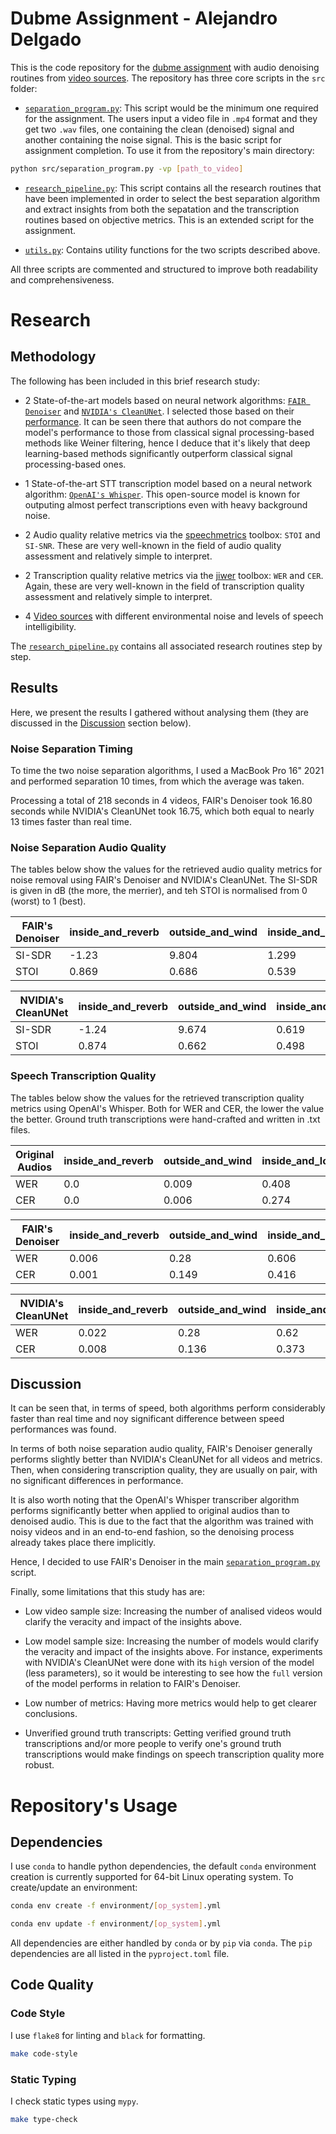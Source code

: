 # Dubme Assignment - Alejandro Delgado

This is the code repository for the [dubme assignment](Dubme_ML_engineer_-_problem_resolution_-_Alejandro_Delgado_Luezas.docx) with audio denoising routines from [video sources](data/videos/). The repository has three core scripts in the `src` folder:

- [`separation_program.py`](src/separation_program.py): This script would be the minimum one required for the assignment. The users input a video file in `.mp4` format and they get two `.wav` files, one containing the clean (denoised) signal and another containing the noise signal. This is the basic script for assignment completion. To use it from the repository's main directory:

```sh
python src/separation_program.py -vp [path_to_video]
```

- [`research_pipeline.py`](src/research_pipeline.py): This script contains all the research routines that have been implemented in order to select the best separation algorithm and extract insights from both the sepatation and the transcription routines based on objective metrics. This is an extended script for the assignment.

- [`utils.py`](src/utils.py): Contains utility functions for the two scripts described above.

All three scripts are commented and structured to improve both readability and comprehensiveness.

# Research

## Methodology

The following has been included in this brief research study:

- 2 State-of-the-art models based on neural network algorithms: [`FAIR Denoiser`](https://github.com/facebookresearch/denoiser) and [`NVIDIA's CleanUNet`](https://github.com/NVIDIA/CleanUNet). I selected those based on their [performance](https://nv-adlr.github.io/projects/cleanunet/). It can be seen there that authors do not compare the model's performance to those from classical signal processing-based methods like Weiner filtering, hence I deduce that it's likely that deep learning-based methods significantly outperform classical signal processing-based ones.

- 1 State-of-the-art STT transcription model based on a neural network algorithm: [`OpenAI's Whisper`](https://github.com/openai/whisper). This open-source model is known for outputing almost perfect transcriptions even with heavy background noise.

- 2 Audio quality relative metrics via the [speechmetrics](https://github.com/aliutkus/speechmetrics) toolbox: `STOI` and `SI-SNR`. These are very well-known in the field of audio quality assessment and relatively simple to interpret.

- 2 Transcription quality relative metrics via the [jiwer](https://github.com/jitsi/jiwer) toolbox: `WER` and `CER`. Again, these are very well-known in the field of transcription quality assessment and relatively simple to interpret.

- 4 [Video sources](data/videos/) with different environmental noise and levels of speech intelligibility.

The [`research_pipeline.py`](src/research_pipeline.py) contains all associated research routines step by step.

## Results

Here, we present the results I gathered without analysing them (they are discussed in the [Discussion](#discussion) section below).

### Noise Separation Timing

To time the two noise separation algorithms, I used a MacBook Pro 16" 2021 and performed separation 10 times, from which the average was taken.

Processing a total of 218 seconds in 4 videos, FAIR's Denoiser took 16.80 seconds while NVIDIA's CleanUNet took 16.75, which both equal to nearly 13 times faster than real time.

### Noise Separation Audio Quality

The tables below show the values for the retrieved audio quality metrics for noise removal using FAIR's Denoiser and NVIDIA's CleanUNet. The SI-SDR is given in dB (the more, the merrier), and teh STOI is normalised from 0 (worst) to 1 (best).

FAIR's Denoiser | inside_and_reverb | outside_and_wind | inside_and_low_volume | music_background
--- | --- | --- | --- |---
SI-SDR | -1.23 | 9.804 | 1.299 | 13.693 
STOI | 0.869 | 0.686 | 0.539 | 0.963

NVIDIA's CleanUNet | inside_and_reverb | outside_and_wind | inside_and_low_volume | music_background
--- | --- | --- | --- |---
SI-SDR | -1.24 | 9.674 | 0.619 | 13.044 
STOI | 0.874 | 0.662 | 0.498 | 0.96 

### Speech Transcription Quality

The tables below show the values for the retrieved transcription quality metrics using OpenAI's Whisper. Both for WER and CER, the lower the value the better. Ground truth transcriptions were hand-crafted and written in .txt files.

Original Audios | inside_and_reverb | outside_and_wind | inside_and_low_volume | music_background
--- | --- | --- | --- |---
WER | 0.0 | 0.009 | 0.408 | 0.027 
CER | 0.0 | 0.006 | 0.274 | 0.009

FAIR's Denoiser | inside_and_reverb | outside_and_wind | inside_and_low_volume | music_background
--- | --- | --- | --- |---
WER | 0.006 | 0.28 | 0.606 | 0.071 
CER | 0.001 | 0.149 | 0.416 | 0.018

NVIDIA's CleanUNet | inside_and_reverb | outside_and_wind | inside_and_low_volume | music_background
--- | --- | --- | --- |---
WER | 0.022 | 0.28 | 0.62 | 0.054 
CER | 0.008 | 0.136 | 0.373 | 0.018

## Discussion

It can be seen that, in terms of speed, both algorithms perform considerably faster than real time and noy significant difference between speed performances was found.

In terms of both noise separation audio quality, FAIR's Denoiser generally performs slightly better than NVIDIA's CleanUNet for all videos and metrics. Then, when considering transcription quality, they are usually on pair, with no significant differences in performance.

It is also worth noting that the OpenAI's Whisper transcriber algorithm performs significantly better when applied to original audios than to denoised audio. This is due to the fact that the algorithm was trained with noisy videos and in an end-to-end fashion, so the denoising process already takes place there implicitly.

Hence, I decided to use FAIR's Denoiser in the main [`separation_program.py`](src/separation_program.py) script.

Finally, some limitations that this study has are:

- Low video sample size: Increasing the number of analised videos would clarify the veracity and impact of the insights above.

- Low model sample size: Increasing the number of models would clarify the veracity and impact of the insights above. For instance, experiments with NVIDIA's CleanUNet were done with its `high` version of the model (less parameters), so it would be interesting to see how the `full` version of the model performs in relation to FAIR's Denoiser.

- Low number of metrics: Having more metrics would help to get clearer conclusions.

- Unverified ground truth transcripts: Getting verified ground truth transcriptions and/or more people to verify one's ground truth transcriptions would make findings on speech transcription quality more robust.


# Repository's Usage 

## Dependencies

I use `conda` to handle python dependencies, the default `conda` environment creation is currently supported for 64-bit Linux operating system.  To create/update an environment:

```sh
conda env create -f environment/[op_system].yml
```

```sh
conda env update -f environment/[op_system].yml
```

All dependencies are either handled by `conda` or by `pip` via `conda`. The `pip` dependencies are all listed in the `pyproject.toml` file.

## Code Quality

### Code Style
I use `flake8` for linting and `black` for formatting.

```sh
make code-style
```

### Static Typing
I check static types using `mypy`.
```sh
make type-check
```